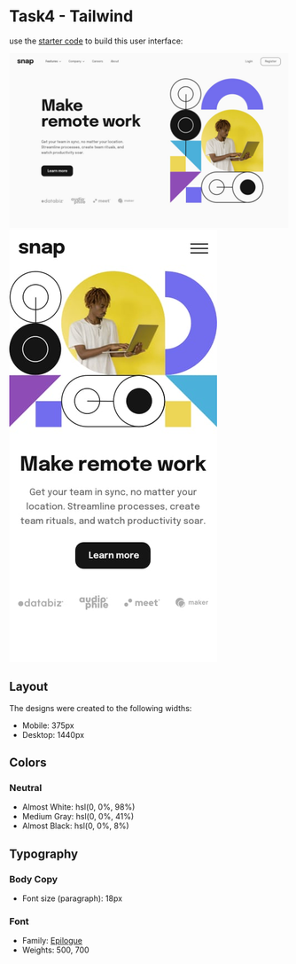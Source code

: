 # **Task4 - Tailwind**

use the [starter code](/Tasks/TailwindCSS/Task4/index.html) to build this user interface:

<img src="../public/Task4/desktop-design.jpg">
<img src="../public/Task4/mobile-design.jpg">

## Layout

The designs were created to the following widths:

- Mobile: 375px
- Desktop: 1440px

## Colors

### Neutral

- Almost White: hsl(0, 0%, 98%)
- Medium Gray: hsl(0, 0%, 41%)
- Almost Black: hsl(0, 0%, 8%)

## Typography

### Body Copy

- Font size (paragraph): 18px

### Font

- Family: [Epilogue](https://fonts.google.com/specimen/Epilogue)
- Weights: 500, 700